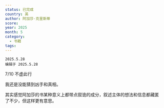 ```yaml
---
status: 已完成
country: 英
author: 阿加莎·克里斯蒂
score:
year: 2025
month: 5
category:
  - 书籍
tags:
---
```

	2025.5.28
	编辑于 2025.5.28

7/10 不虚此行

我还是没能猜到凶手和真相。

其实感觉阿加莎的书某种意义上都带点叙诡的成分，叙述主体的想法和信息都藏匿了不少，但这样更有意思。
